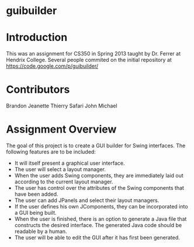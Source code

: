 # guibuilder

# Introduction #

This was an assignment for CS350 in Spring 2013 taught by Dr. Ferrer at Hendrix College. Several people commited on the initial repository at https://code.google.com/p/guibuilder/ 

# Contributors

Brandon
Jeanette
Thierry
Safari
John
Michael

# Assignment Overview #

The goal of this project is to create a GUI builder for Swing interfaces. The following features are to be included:
* It will itself present a graphical user interface.
* The user will select a layout manager.
* When the user adds Swing components, they are immediately laid out according to the current layout manager.
* The user has control over the attributes of the Swing components that have been added.
* The user can add JPanels and select their layout managers.
* If the user defines his own JComponents, they can be incorporated into a GUI being built.
* When the user is finished, there is an option to generate a Java file that constructs the desired interface. The generated Java code should be readable by a human.
* The user will be able to edit the GUI after it has first been generated.
